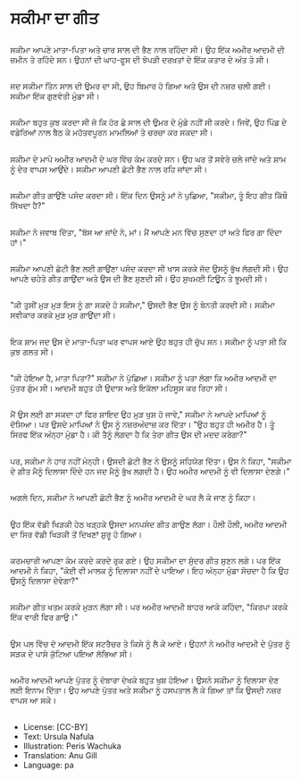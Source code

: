 # ਸਕੀਮਾ ਦਾ ਗੀਤ

##
ਸਕੀਮਾ ਆਪਣੇ ਮਾਤਾ-ਪਿਤਾ ਅਤੇ ਚਾਰ ਸਾਲ ਦੀ ਭੈਣ ਨਾਲ ਰਹਿੰਦਾ ਸੀ। ਉਹ ਇੱਕ ਅਮੀਰ ਆਦਮੀ ਦੀ ਜ਼ਮੀਨ ਤੇ ਰਹਿੰਦੇ ਸਨ। ਉਹਨਾਂ ਦੀ ਘਾਹ-ਫੂਸ ਦੀ ਝੋਪੜੀ ਦਰਖ਼ਤਾਂ ਦੇ ਇੱਕ ਕਤਾਰ ਦੇ ਅੰਤ ਤੇ ਸੀ।

##
ਜਦ ਸਕੀਮਾ ਤਿੰਨ ਸਾਲ ਦੀ ਉਮਰ ਦਾ ਸੀ, ਉਹ ਬਿਮਾਰ ਹੋ ਗਿਆ ਅਤੇ ਉਸ ਦੀ ਨਜ਼ਰ ਚਲੀ ਗਈ। ਸਕੀਮਾ ਇੱਕ ਗੁਣਵੰਤੀ ਮੁੰਡਾ ਸੀ।

##
ਸਕੀਮਾ ਬਹੁਤ ਕੁਝ ਕਰਦਾ ਸੀ ਜੋ ਕਿ ਹੋਰ ਛੇ ਸਾਲ ਦੀ ਉਮਰ ਦੇ ਮੁੰਡੇ ਨਹੀਂ ਸੀ ਕਰਦੇ। ਜਿਵੇਂ, ਉਹ ਪਿੰਡ ਦੇ ਵਡੇਰਿਆਂ ਨਾਲ ਬੈਠ ਕੇ ਮਹੱਤਵਪੂਰਨ ਮਾਮਲਿਆਂ ਤੇ ਚਰਚਾ ਕਰ ਸਕਦਾ ਸੀ।

##
ਸਕੀਮਾ ਦੇ ਮਾਪੇ ਅਮੀਰ ਆਦਮੀ ਦੇ ਘਰ ਵਿੱਚ ਕੰਮ ਕਰਦੇ ਸਨ। ਉਹ ਘਰ ਤੋਂ ਸਵੇਰੇ ਚਲੇ ਜਾਂਦੇ ਅਤੇ ਸ਼ਾਮ ਨੂੰ ਦੇਰ ਵਾਪਸ ਆਉਂਦੇ। ਸਕੀਮਾ ਆਪਣੀ ਛੋਟੀ ਭੈਣ ਨਾਲ ਰਹਿ ਜਾਂਦਾ ਸੀ।

##
ਸਕੀਮਾ ਗੀਤ ਗਾਉਂਣੇ ਪਸੰਦ ਕਰਦਾ ਸੀ। ਇੱਕ ਦਿਨ ਉਸਨੂੰ ਮਾਂ ਨੇ ਪੁਛਿਆ, "ਸਕੀਮਾ, ਤੂੰ ਇਹ ਗੀਤ ਕਿੱਥੌ ਸਿੱਖਦਾ ਹੈ?"

##
ਸਕੀਮਾ ਨੇ ਜਵਾਬ ਦਿੱਤਾ, "ਬੱਸ ਆ ਜਾਂਦੇ ਨੇ, ਮਾਂ। ਮੈਂ ਆਪਣੇ ਮਨ ਵਿੱਚ ਸੁਣਦਾ ਹਾਂ ਅਤੇ ਫਿਰ ਗਾ ਦਿੰਦਾ ਹਾਂ।"

##
ਸਕੀਮਾ ਆਪਣੀ ਛੋਟੀ ਭੈਣ ਲਈ ਗਾਉਂਣਾ ਪਸੰਦ ਕਰਦਾ ਸੀ ਖਾਸ ਕਰਕੇ ਜੱਦ ਉਸਨੂੰ ਭੁੱਖ ਲੱਗਦੀ ਸੀ। ਉਹ ਆਪਣੇ ਚਹੇਤੇ ਗੀਤ ਗਾਉਂਦਾ ਅਤੇ ਉਸ ਦੀ ਭੈਣ ਸੁਣਦੀ ਸੀ। ਉਹ ਸੁਖਮਈ ਟਿਊਨ ਤੇ ਝੂਮਦੀ ਸੀ।

##
"ਕੀ ਤੁਸੀਂ ਮੁੜ ਮੁੜ ਇਸ ਨੂੰ ਗਾ ਸਕਦੇ ਹੋ ਸਕੀਮਾ," ਉਸਦੀ ਭੈਣ ਉਸ ਨੂੰ ਬੇਨਤੀ ਕਰਦੀ ਸੀ। ਸਕੀਮਾ ਸਵੀਕਾਰ ਕਰਕੇ ਮੁੜ ਮੁੜ ਗਾਉਂਦਾ ਸੀ।

##
ਇਕ ਸ਼ਾਮ ਜਦ ਉਸ ਦੇ ਮਾਤਾ-ਪਿਤਾ ਘਰ ਵਾਪਸ ਆਏ ਉਹ ਬਹੁਤ ਹੀ ਚੁੱਪ ਸਨ। ਸਕੀਮਾ ਨੂੰ ਪਤਾ ਸੀ ਕਿ ਕੁਝ ਗਲਤ ਸੀ।

##
"ਕੀ ਹੋਇਆ ਹੈ, ਮਾਤਾ ਪਿਤਾ?" ਸਕੀਮਾ ਨੇ ਪੁੱਛਿਆ। ਸਕੀਮਾ ਨੂੰ ਪਤਾ ਲੱਗਾ ਕਿ ਅਮੀਰ ਆਦਮੀ ਦਾ ਪੁੱਤਰ ਗੁੰਮ ਸੀ। ਆਦਮੀ ਬਹੁਤ ਹੀ ਉਦਾਸ ਅਤੇ ਇਕੱਲਾ ਮਹਿਸੂਸ ਕਰ ਰਿਹਾ ਸੀ।

##
ਮੈਂ ਉਸ ਲਈ ਗਾ ਸਕਦਾ ਹਾਂ ਫਿਰ ਸ਼ਾਇਦ ਉਹ ਮੁੜ ਖੁਸ਼ ਹੋ ਜਾਵੇ," ਸਕੀਮਾ ਨੇ ਆਪਦੇ ਮਾਪਿਆਂ ਨੂੰ ਦੱਸਿਆ। ਪਰ ਉਸਦੇ ਮਾਪਿਆਂ ਨੇ ਉਸ ਨੂੰ ਨਜ਼ਰਅੰਦਾਜ਼ ਕਰ ਦਿੱਤਾ। "ਉਹ ਬਹੁਤ ਹੀ ਅਮੀਰ ਹੈ। ਤੂੰ ਸਿਰਫ ਇੱਕ ਅੰਨ੍ਹਾ ਮੁੰਡਾ ਹੈ। ਕੀ ਤੈਨੂੰ ਲੱਗਦਾ ਹੈ ਕਿ ਤੇਰਾ ਗੀਤ ਉਸ ਦੀ ਮਦਦ ਕਰੇਗਾ?"

##
ਪਰ, ਸਕੀਮਾ ਨੇ ਹਾਰ ਨਹੀਂ ਮੰਨ੍ਹੀ। ਉਸਦੀ ਛੋਟੀ ਭੈਣ ਨੇ ਉਸਨੂੰ ਸਹਿਯੋਗ ਦਿੱਤਾ। ਉਸ ਨੇ ਕਿਹਾ, "ਸਕੀਮਾ ਦੇ ਗੀਤ ਮੈਨੂੰ ਦਿਲਾਸਾ ਦਿੰਦੇ ਹਨ ਜਦ ਮੈਨੂੰ ਭੁੱਖ ਲਗਦੀ ਹੈ। ਉਹ ਅਮੀਰ ਆਦਮੀ ਨੂੰ ਵੀ ਦਿਲਾਸਾ ਦੇਣਗੇ।"

##
ਅਗਲੇ ਦਿਨ, ਸਕੀਮਾ ਨੇ ਆਪਣੀ ਛੋਟੀ ਭੈਣ ਨੂੰ ਅਮੀਰ ਆਦਮੀ ਦੇ ਘਰ ਲੈ ਕੇ ਜਾਣ ਨੂੰ ਕਿਹਾ।

##
ਉਹ ਇੱਕ ਵੱਡੀ ਖਿੜਕੀ ਹੇਠ ਖੜ੍ਹਕੇ ਉਸਦਾ ਮਨਪਸੰਦ ਗੀਤ ਗਾਉਣ ਲੱਗਾ। ਹੌਲੀ ਹੌਲੀ, ਅਮੀਰ ਆਦਮੀ ਦਾ ਸਿਰ ਵੱਡੀ ਖਿੜਕੀ ਤੋਂ ਦਿਖਣਾਂ ਸ਼ੁਰੂ ਹੋ ਗਿਆ।

##
ਕਰਮਚਾਰੀ ਆਪਣਾ ਕੰਮ ਕਰਦੇ ਕਰਦੇ ਰੁਕ ਗਏ। ਉਹ ਸਕੀਮਾ ਦਾ ਸੁੰਦਰ ਗੀਤ ਸੁਣਨ ਲਗੇ। ਪਰ ਇੱਕ ਆਦਮੀ ਨੇ ਕਿਹਾ, "ਕੋਈ ਵੀ ਮਾਲਕ ਨੂੰ ਦਿਲਾਸਾ ਨਹੀਂ ਦੇ ਪਾਇਆ। ਇਹ ਅੰਨ੍ਹਾ ਮੁੰਡਾ ਸੋਚਦਾ ਹੈ ਕਿ ਉਹ ਉਸਨੂੰ ਦਿਲਾਸਾ ਦੇਵੇਗਾ?"

##
ਸਕੀਮਾ ਗੀਤ ਖਤਮ ਕਰਕੇ ਮੁੜਨ ਲੱਗਾ ਸੀ। ਪਰ ਅਮੀਰ ਆਦਮੀ ਬਾਹਰ ਆਕੇ ਕਹਿੰਦਾ, "ਕਿਰਪਾ ਕਰਕੇ ਇੱਕ ਵਾਰੀ ਫਿਰ ਗਾਉ।"

##
ਉਸ ਪਲ ਵਿੱਚ ਦੋ ਆਦਮੀ ਇੱਕ ਸਟਰੈਚਰ ਤੇ ਕਿਸੇ ਨੂੰ ਲੈ ਕੇ ਆਏ। ਉਹਨਾਂ ਨੇ ਅਮੀਰ ਆਦਮੀ ਦੇ ਪੁੱਤਰ ਨੂੰ ਸੜਕ ਦੇ ਪਾਸੇ ਕੁੱਟਿਆ ਪਇਆ ਲੱਭਿਆ ਸੀ।

##
ਅਮੀਰ ਆਦਮੀ ਆਪਣੇ ਪੁੱਤਰ ਨੂੰ ਦੋਬਾਰਾ ਦੇਖਕੇ ਬਹੁਤ ਖੁਸ਼ ਹੋਇਆ। ਉਸਨੇ ਸਕੀਮਾ ਨੂੰ ਦਿਲਾਸਾ ਦੇਣ ਲਈ ਇਨਾਮ ਦਿੱਤਾ। ਉਹ ਆਪਣੇ ਪੁੱਤਰ ਅਤੇ ਸਕੀਮਾ ਨੂੰ ਹਸਪਤਾਲ ਲੈ ਕੇ ਗਿਆ ਤਾਂ ਕਿ ਉਸਦੀ ਨਜ਼ਰ ਵਾਪਸ ਆ ਸਕੇ।

##
* License: [CC-BY]
* Text: Ursula Nafula
* Illustration: Peris Wachuka
* Translation: Anu Gill
* Language: pa
